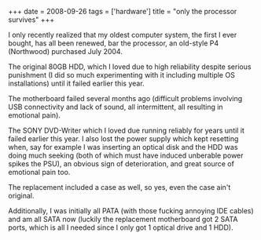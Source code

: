 +++
date = 2008-09-26
tags = ['hardware']
title = "only the processor survives"
+++

I only recently realized that my oldest computer system, the first I
ever bought, has all been renewed, bar the processor, an old-style P4
(Northwood) purchased July 2004.

The original 80GB HDD, which I loved due to high reliability despite
serious punishment (I did so much experimenting with it including
multiple OS installations) until it failed earlier this year.

The motherboard failed several months ago (difficult problems involving
USB connectivity and lack of sound, all intermittent, all resulting in
emotional pain).

The SONY DVD-Writer which I loved due running reliably for years until
it failed earlier this year. I also lost the power supply which kept
resetting when, say for example I was inserting an optical disk and the
HDD was doing much seeking (both of which must have induced unberable
power spikes the PSU), an obvious sign of deterioration, and great
source of emotional pain too.

The replacement included a case as well, so yes, even the case ain\'t
original.

Additionally, I was initially all PATA (with those fucking annoying IDE
cables) and am all SATA now (luckily the replacement motherboard got 2
SATA ports, which is all I needed since I only got 1 optical drive and 1
HDD).
